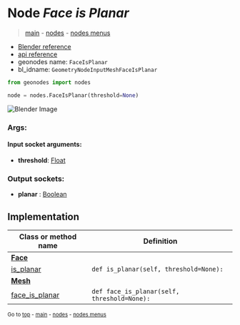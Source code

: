 # Node *Face is Planar*

> [main](../structure.md) - [nodes](nodes.md) - [nodes menus](nodes_menus.md)

- [Blender reference](https://docs.blender.org/manual/en/latest/modeling/geometry_nodes/mesh/face_is_planar.html)
- [api reference](https://docs.blender.org/api/current/bpy.types.GeometryNodeInputMeshFaceIsPlanar.html)
- geonodes name: `FaceIsPlanar`
- bl_idname: `GeometryNodeInputMeshFaceIsPlanar`

```python
from geonodes import nodes

node = nodes.FaceIsPlanar(threshold=None)
```

![Blender Image](https://docs.blender.org/manual/en/latest/_images/node-types_GeometryNodeInputMeshFaceIsPlanar.webp)

### Args:

#### Input socket arguments:

- **threshold**: [Float](Float.md)

### Output sockets:

- **planar** : [Boolean](Boolean.md)

## Implementation

| Class or method name | Definition |
|----------------------|------------|
| **[Face](Face.md)** |
| [is_planar](Face.md#is_planar) | `def is_planar(self, threshold=None):` |
| **[Mesh](Mesh.md)** |
| [face_is_planar](Mesh.md#face_is_planar) | `def face_is_planar(self, threshold=None):` |

<sub>Go to [top](#node-Face-is-Planar) - [main](../structure.md) - [nodes](nodes.md) - [nodes menus](nodes_menus.md)</sub>

